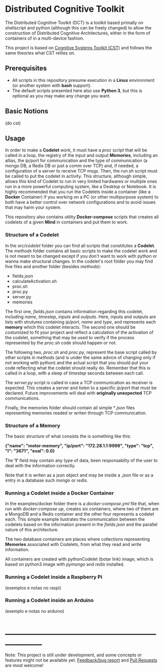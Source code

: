 # Distributed Cognitive Toolkit

The Distributed Cognitive Toolkit (DCT) is a toolkit based primally on shellscript and python (although this can be freely changed) to allow the construction of Distributed Cognitive Architectures, either in the form of containers of in a multi-device fashion.

This project is based on [Cognitive Systems Toolkit (CST)](https://github.com/CST-Group/cst) and follows the same theories what CST rellies on.

## Prerequisites
- All scripts in this repository presume execution in a **Linux** environment (or another system with **bash** support). 
- The default scripts presented here also use **Python 3**, but this is optional as you may make any change you want.

## Basic Notions

(do cst)

## Usage

In order to make a **Codelet** work, it must have a *proc* script that will be called in a loop, the registry of the input and output **Memories**, including an allias, the ip/port for communication and the type of communication (a mongo DB, a Redis DB or just a comm over TCP) and, if needed, a configuration of a server to receive TCP msgs. Then, the *run.sh* script must be called to put the codelet in activity. This structure, although simple, allows this kind of Codelet to run in very limited hardwares or multiple ones run in a more powerful computing system, like a Desktop or Notebook. It is highly recommended that you run the Codelets inside a container (like a **Docker** Container) if you working on a PC (or other multipurpose system) to both have a better control over network configurations and to avoid issues that may harm your system.

This repository also contains utility **Docker-compose** scripts that creates all codelets of a given **Mind** in containers and put them to work.


### Structure of a Codelet

In the *src/codelet* folder you can find all scripts that constitutes a **Codelet**. The *methods* folder contains all basic scripts to make the codelet work and is not meant to be changed except if you don't want to work with python or wanna make structural changes. In the codelet's root folder you may find five files and another folder (besides *methods*):

- fields.json
- calculateActivation.sh
- proc.sh
- proc.py
- server.py
- memories

The first one, *fields.json* contains information regarding this codelet, including *name*, *timestep*, *inputs* and *outputs*. Here, inputs and outputs are lists with strutures containing *ip/port*, *name* and *type*, and represents each **memory** which this codelet interacts. The second one should be costumized to fit your project and reflect a calculation of the activation of the codelet, something that may be used to verify if the process represented by the *proc.sh* code should happen or not.

The following two, *proc.sh* and *proc.py*, represent the base script called by other scripts in *methods* (and is under the same advice of changing only if not working with python) and the actual script that you should put your code reflecting what the codelet should really do. Remember that this is called in a loop, with a sleep of *timestep* seconds between each call.

The *server.py* script is called in case a TCP communication as receiver is expected. This creates a server and listen to a specific *ip/port* that must be declared. Future improvements will deal with **originally unexpected** TCP communications.

Finally, the memories folder should contain all simple **.json* files representing memories readed or writen through TCP communication.

### Structure of a Memory

The basic structure of what consists the is something like this:

**{"name": "motor-memory", "ip/port": "172.28.1.1:9999", "type": "tcp", "I": "3671", "eval": 0.0}**

The **'I'** field may contain any type of data, been responsabilty of the user to deal with the information correctly.

Note that it is writen as a json object and may be inside a *.json* file or as a entry in a database such *mongo* or *redis*. 


### Running a Codelet inside a Docker Container


In the examples/docker folder there is a *docker-compose.yml* file that, when run with *docker-compose up*, creates six containers, where two of them are a MongoDB and a Redis container and the other four represents a codelet each. This simple example ilustrates the communication between the codelets based on the information present in the *fields.json* and the parallel nature of this architecture. 

The two database containers are places where collections representing **Memories** associated with Codelets, from what they read and write information.

All containers are created with pythonCodelet (botar link) image, which is based on python3 image with *pymongo* and *redis* installed.



### Running a Codelet inside a Raspberry Pi
(exemplos e notas no raspi)

### Running a Codelet inside an Arduino
(exemplo e notas no arduino)


# ______________________________________________

Note: This project is still under development, and some concepts or features might not be available yet. [Feedback/bug report](https://github.com/wandgibaut/dct/issues) and [Pull Requests](https://github.com/wandgibaut/dct/pulls) are most welcome!
